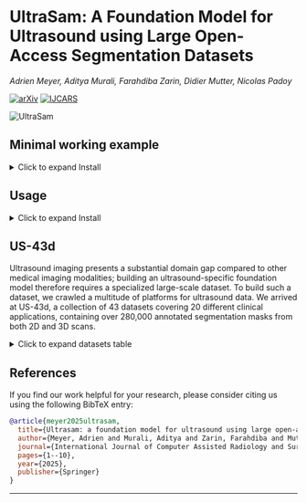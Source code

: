# **UltraSam: A Foundation Model for Ultrasound using Large Open-Access Segmentation Datasets**

_Adrien Meyer, Aditya Murali, Farahdiba Zarin, Didier Mutter, Nicolas Padoy_

[![arXiv](https://img.shields.io/badge/arxiv-2307.15220-red)](https://arxiv.org/pdf/2411.16222) [![IJCARS](https://img.shields.io/badge/IJCARS-paper-blue)](https://link.springer.com/article/10.1007/s11548-025-03517-8)


![UltraSam](./assets/UltraSam_main.png)


## Minimal working example
<details>
<summary>Click to expand Install</summary>
This example guide you to download and use UltraSam in inference mode in a sample dataset.
The sample dataset, coco-based, is in "./sample_dataset" (using MMOTU2D samples).

Clone the repo
```bash
git clone https://github.com/CAMMA-public/UltraSam
cd UltraSam
```

Create a conda environment and activate it. (Tested with cuda-11.8 & gcc-12)
```bash
conda create --name UltraSam python=3.8 -y
conda activate UltraSam
```

Install the OpenMMLab suite and other dependencies
```bash
pip install torch==2.0.0 torchvision==0.15.1 torchaudio==2.0.1 --index-url https://download.pytorch.org/whl/cu118
pip install -U openmim
mim install mmengine
mim install "mmcv==2.1.0"
mim install mmdet
mim install mmpretrain
pip install tensorboard
```

Download UltraSam ckpt
```bash
wget -O ./UltraSam.pth "https://s3.unistra.fr/camma_public/github/ultrasam/UltraSam.pth"
export PYTHONPATH=\$PYTHONPATH:.
```

```bash
mim test mmdet configs/UltraSAM/UltraSAM_full/UltraSAM_box_refine.py --checkpoint UltraSam.pth --cfg-options test_dataloader.dataset.data_root="sample_dataset" test_dataloader.dataset.ann_file="sample_coco_MMOTU2D.json" test_dataloader.dataset.data_prefix.img="sample_images" test_evaluator.ann_file="sample_dataset/sample_coco_MMOTU2D.json"  --work-dir ./work_dir/example --show-dir ./show_dir
```

It will run inference on the specified sample dataset, modified inline from the base config. Predicted mask are visible in the show-dir. That is it!

</details>


## Usage

<details>
<summary>Click to expand Install</summary>
You may need to install a specific version of PyTorch, depending on your hardware.

Create a conda environment and activate it.
```bash
conda create --name UltraSam python=3.8 -y
conda activate UltraSam
```

Install the OpenMMLab suite and other dependencies
```bash
pip install -U openmim
mim install mmengine
mim install "mmcv>=2.0.0"
mim install mmdet
mim install mmpretrain
```

If you wish to process the datasets;
```bash
pip install SimpleITK
pip install scikit-image
pip install scipy
```

Pre-trained UltraSam model checkpoint is accessible [at this link](https://s3.unistra.fr/camma_public/github/ultrasam/UltraSam.pth).

To train / test, you will need a coco.json annotation file, and create a symbolik link to it, or modify the config files to point to your annotation file.

To train from scratch, you can use the code in ```weights``` to download and convert SAM, MEDSAM and adapters weights.

In local, inside UltraSam repo;
```bash
export PYTHONPATH=$PYTHONPATH:.

mim train mmdet configs/UltraSAM/UltraSAM_full/UltraSAM_point_refine.py --gpus 4 --launcher pytorch --work-dir ./work_dirs/UltraSam
mim test mmdet configs/UltraSAM/UltraSAM_full/UltraSAM_point_refine.py --checkpoint ./work_dirs/UltraSam/iter_30000.pth
mim test mmdet configs/UltraSAM/UltraSAM_full/UltraSAM_box_refine.py --checkpoint ./work_dirs/UltraSam/iter_30000.pth


mim train mmpretrain configs/UltraSAM/UltraSAM_full/downstream/classification/BUSBRA/resnet50.py \
    --work-dir ./work_dirs/classification/BUSBRA/resnet
mim train mmpretrain configs/UltraSAM/UltraSAM_full/downstream/classification/BUSBRA/MedSAM.py \
    --work-dir ./work_dirs/classification/BUSBRA/MedSam
mim train mmpretrain configs/UltraSAM/UltraSAM_full/downstream/classification/BUSBRA/SAM.py \
    --work-dir ./work_dirs/classification/BUSBRA/Sam
mim train mmpretrain configs/UltraSAM/UltraSAM_full/downstream/classification/BUSBRA/UltraSam.py \
    --work-dir ./work_dirs/classification/BUSBRA/UltraSam
mim train mmpretrain configs/UltraSAM/UltraSAM_full/downstream/classification/BUSBRA/ViT.py \
    --work-dir ./work_dirs/classification/BUSBRA/ViT

mim train mmdet configs/UltraSAM/UltraSAM_full/downstream/segmentation/BUSBRA/resnet.py \
    --work-dir ./work_dirs/segmentation/BUSBRA/resnet
mim train mmdet configs/UltraSAM/UltraSAM_full/downstream/segmentation/BUSBRA/UltraSam.py \
    --work-dir ./work_dirs/segmentation/BUSBRA/UltraSam_3000
mim train mmdet configs/UltraSAM/UltraSAM_full/downstream/segmentation/BUSBRA/SAM.py \
    --work-dir ./work_dirs/segmentation/BUSBRA/SAM
mim train mmdet configs/UltraSAM/UltraSAM_full/downstream/segmentation/BUSBRA/MedSAM.py \
    --work-dir ./work_dirs/segmentation/BUSBRA/MedSAM
```

</details>

## US-43d

Ultrasound imaging presents a substantial domain gap compared to other medical imaging modalities; building an ultrasound-specific foundation model therefore requires a specialized large-scale dataset. To build such a dataset, we crawled a multitude of platforms for ultrasound data. We arrived at US-43d, a collection of 43 datasets covering 20 different clinical applications, containing over 280,000 annotated segmentation masks from both 2D and 3D scans.

<details>
<summary>Click to expand datasets table</summary>

| Dataset               | Link                                                                                                            |
| --------------------- | --------------------------------------------------------------------------------------------------------------- |
| 105US                 | [researchgate](https://www.researchgate.net/publication/329586355_100_2D_US_Images_and_Tumor_Segmentation_Masks)   |
| AbdomenUS             | [kaggle](https://www.kaggle.com/datasets/ignaciorlando/ussimandsegm)                                               |
| ACOUSLIC              | [grand-challenge](https://acouslic-ai.grand-challenge.org/overview-and-goals/)                                     |
| ASUS                  | [onedrive](https://onedrive.live.com/?authkey=%21AMIrL6S1cSjlo1I&id=7230D4DEC6058018%2191725&cid=7230D4DEC6058018) |
| AUL                   | [zenodo](https://zenodo.org/records/7272660)                                                                       |
| brachial plexus       | [github](https://github.com/Regional-US/brachial_plexus)                                                           |
| BrEaST                | [cancer imaging archive](https://www.cancerimagingarchive.net/collection/breast-lesions-usg/)                      |
| BUID                  | [qamebi](https://qamebi.com/breast-ultrasound-images-database/)                                                    |
| BUS_UC                | [mendeley](https://data.mendeley.com/datasets/3ksd7w7jkx/1)                                                        |
| BUS_UCML              | [mendeley](https://data.mendeley.com/datasets/7fvgj4jsp7/1)                                                        |
| BUS-BRA               | [github](https://github.com/wgomezf/BUS-BRA)                                                                       |
| BUS (Dataset B)       | [mmu](http://www2.docm.mmu.ac.uk/STAFF/M.Yap/dataset.php)                                                          |
| BUSI                  | [HomePage](https://scholar.cu.edu.eg/?q=afahmy/pages/dataset)                                                      |
| CAMUS                 | [insa-lyon](https://humanheart-project.creatis.insa-lyon.fr/database/#collection/6373703d73e9f0047faa1bc8g)        |
| CardiacUDC            | [kaggle](https://www.kaggle.com/datasets/xiaoweixumedicalai/cardiacudc-dataset)                                    |
| CCAUI                 | [mendeley](https://data.mendeley.com/datasets/d4xt63mgjm/1)                                                        |
| DDTI                  | [github](https://github.com/openmedlab/Awesome-Medical-Dataset/blob/main/resources/TN3K.md)                        |
| EchoCP                | [kaggle](https://www.kaggle.com/datasets/xiaoweixumedicalai/echocp)                                                |
| EchoNet-Dynamic       | [github](https://github.com/echonet/dynamic)                                                                       |
| EchoNet-Pediatric     | [github](https://echonet.github.io/pediatric)                                                                      |
| FALLMUD               | [kalisteo](https://kalisteo.cea.fr/index.php/fallmud/#)                                                            |
| FASS                  | [mendeley](https://data.mendeley.com/datasets/4gcpm9dsc3/1)                                                        |
| Fast-U-Net            | [github](https://github.com/vahidashkani/Fast-U-Net)                                                               |
| FH-PS-AOP             | [zenodo](https://zenodo.org/records/10829116)                                                                      |
| GIST514-DB            | [github](https://github.com/howardchina/query2)                                                                    |
| HC                    | [grand-challenge](https://hc18.grand-challenge.org/)                                                               |
| kidneyUS              | [github](https://github.com/rsingla92/kidneyUS)                                                                    |
| LUSS_phantom          | [Leeds](https://archive.researchdata.leeds.ac.uk/1263/)                                                            |
| MicroSeg              | [zenodo](https://zenodo.org/records/10475293)                                                                      |
| MMOTU-2D              | [github](https://github.com/cv516Buaa/MMOTU_DS2Net)                                                                |
| MMOTU-3D              | [github](https://github.com/cv516Buaa/MMOTU_DS2Net)                                                                |
| MUP                   | [zenodo](https://zenodo.org/records/10475293)                                                                      |
| regPro                | [HomePage](https://muregpro.github.io/data.html)                                                                   |
| S1                    | [ncbi](https://www.ncbi.nlm.nih.gov/pmc/articles/PMC8205136/)                                                      |
| Segthy                | [TUM](https://www.cs.cit.tum.de/camp/publications/segthy-dataset/)                                                 |
| STMUS_NDA             | [mendeley](https://data.mendeley.com/datasets/3jykz7wz8d/1)                                                        |
| STU-Hospital          | [github](https://github.com/xbhlk/STU-Hospital)                                                                    |
| TG3K                  | [github](https://github.com/openmedlab/Awesome-Medical-Dataset/blob/main/resources/TN3K.md)                        |
| Thyroid US Cineclip   | [standford](https://stanfordaimi.azurewebsites.net/datasets/a72f2b02-7b53-4c5d-963c-d7253220bfd5)                  |
| TN3K                  | [github](https://github.com/openmedlab/Awesome-Medical-Dataset/blob/main/resources/TN3K.md)                        |
| TNSCUI                | [grand-challenge](https://github.com/openmedlab/Awesome-Medical-Dataset/blob/main/resources/TN-SCUI2020.md)        |
| UPBD                  | [HomePage](https://ubpd.worldwidetracing.com:9443/)                                                                |
| US nerve Segmentation | [kaggle](https://www.kaggle.com/c/ultrasound-nerve-segmentation/data)                                              |


Once you downloaded the datasets:
Run each converter in ```datasets/datasets```

```bash
# run coco converters

# then preprocessing
python datasets/tools/merge_subdir_coco.py
python datasets/tools/split_coco.py
python datasets/tools/create_agnostic_coco.py path_to_datas_root --mode train
python datasets/tools/create_agnostic_coco.py path_to_datas_root --mode val
python datasets/tools/create_agnostic_coco.py path_to_datas_root --mode test
python datasets/tools/merge_agnostic_coco.py path_to_datas_root path_to_datas_root/train.agnostic.noSmall.coco.json --mode train
python datasets/tools/merge_agnostic_coco.py path_to_datas_root path_to_datas_root/val.agnostic.noSmall.coco.json --mode val
python datasets/tools/merge_agnostic_coco.py path_to_datas_root path_to_datas_root/test.agnostic.noSmall.coco.json --mode test
```

</details>

## References

If you find our work helpful for your research, please consider citing us using the following BibTeX entry:

```bibtex
@article{meyer2025ultrasam,
  title={Ultrasam: a foundation model for ultrasound using large open-access segmentation datasets},
  author={Meyer, Adrien and Murali, Aditya and Zarin, Farahdiba and Mutter, Didier and Padoy, Nicolas},
  journal={International Journal of Computer Assisted Radiology and Surgery},
  pages={1--10},
  year={2025},
  publisher={Springer}
}
```

---
